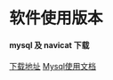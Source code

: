 # 软件使用版本
#### mysql 及 navicat 下载
[下载地址](https://pan.baidu.com/s/1xpzXW_btVWEkDJQB5AK1tQ)
[Mysql使用文档](https://dev.mysql.com/doc/refman/8.0/en/windows-installation.html)
